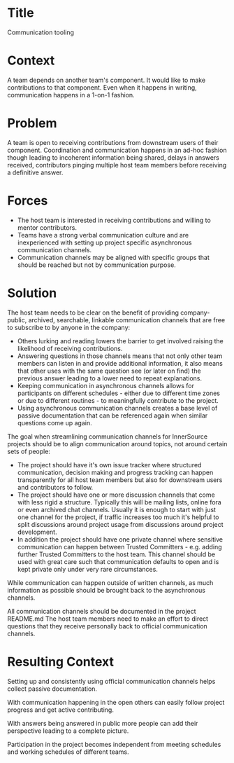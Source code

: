 # Title

Communication tooling

# Context

A team depends on another team's component. It would like to make contributions
to that component. Even when it happens in writing, communication happens in a
1-on-1 fashion.

# Problem

A team is open to receiving contributions from downstream users of their
component. Coordination and communication happens in an ad-hoc fashion though
leading to incoherent information being shared, delays in answers received,
contributors pinging multiple host team members before receiving a definitive
answer.

# Forces

- The host team is interested in receiving contributions and willing to mentor
  contributors.
- Teams have a strong verbal communication culture and are inexperienced with
  setting up project specific asynchronous communication channels.
- Communication channels may be aligned with specific groups that should be
  reached but not by communication purpose.

# Solution

The host team needs to be clear on the benefit of providing company-public,
archived, searchable, linkable communication channels that are free to subscribe
to by anyone in the company:

- Others lurking and reading lowers the barrier to get involved raising the
  likelihood of receiving contributions.
- Answering questions in those channels means that not only other team members
  can listen in and provide additional information, it also means that other
  uses with the same question see (or later on find) the previous answer leading
  to a lower need to repeat explanations.
- Keeping communication in asynchronous channels allows for participants on
  different schedules - either due to different time zones or due to different
  routines - to meaningfully contribute to the project.
- Using asynchronous communication channels creates a base level of passive
  documentation that can be referenced again when similar questions come up
  again.

The goal when streamlining communication channels for InnerSource projects
should be to align communication around topics, not around certain sets of
people:

- The project should have it's own issue tracker where structured communication,
  decision making and progress tracking can happen transparently for all host
  team members but also for downstream users and contributors to follow.
- The project should have one or more discussion channels that come with less
  rigid a structure. Typically this will be mailing lists, online fora or even
  archived chat channels. Usually it is enough to start with just one channel
  for the project, if traffic increases too much it's helpful to split
  discussions around project usage from discussions around project development.
- In addition the project should have one private channel where sensitive
  communication can happen between Trusted Committers - e.g. adding further
  Trusted Committers to the host team. This channel should be used with great
  care such that communication defaults to open and is kept private only under
  very rare circumstances.

While communication can happen outside of written channels, as much information
as possible should be brought back to the asynchronous channels.

All communication channels should be documented in the project README.md The
host team members need to make an effort to direct questions that they receive
personally back to official communication channels.

# Resulting Context

Setting up and consistently using official communication channels helps collect
passive documentation.

With communication happening in the open others can easily follow project
progress and get active contributing.

With answers being answered in public more people can add their perspective
leading to a complete picture.

Participation in the project becomes independent from meeting schedules and
working schedules of different teams.
